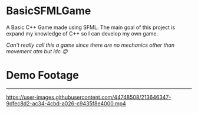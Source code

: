 # BasicSFMLGame

A Basic C++ Game made using SFML. The main goal of this project is expand my knowledge of C++ so I can develop my own game.

*Can't really call this a game since there are no mechanics other than movement atm but idc 😊*

# Demo Footage
---

https://user-images.githubusercontent.com/44748508/213646347-9dfec8d2-ac34-4cbd-a026-c9435f8e4000.mp4
